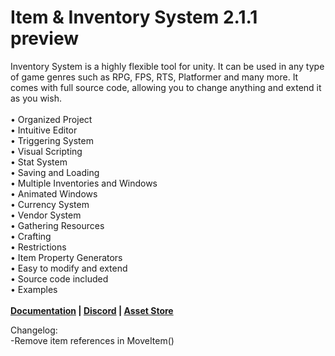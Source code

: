 # Item & Inventory System 2.1.1 preview
Inventory System is a highly flexible tool for unity. It can be used in any type of game genres such as RPG, FPS, RTS, Platformer and many more. It comes with full source code, allowing you to change anything and extend it as you wish.
<br><br>• Organized Project
<br>• Intuitive Editor
<br>• Triggering System
<br>• Visual Scripting
<br>• Stat System
<br>• Saving and Loading
<br>• Multiple Inventories and Windows
<br>• Animated Windows
<br>• Currency System
<br>• Vendor System
<br>• Gathering Resources
<br>• Crafting
<br>• Restrictions
<br>• Item Property Generators
<br>• Easy to modify and extend
<br>• Source code included
<br>• Examples
<br><br><b><a href="https://deviongames.com/inventory-system/getting-started/">Documentation</a> | <a href="https://discord.gg/y4fMXpZ">Discord</a> | <a href="https://assetstore.unity.com/packages/tools/gui/item-inventory-system-45568">Asset Store</a></b>

Changelog:
<br>-Remove item references in MoveItem()
